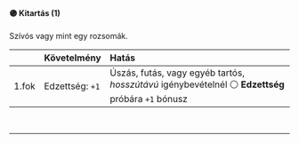 #### 🟣 Kitartás (1)

Szívós vagy mint egy rozsomák.

| |  Követelmény | Hatás  |
| :----------- | :----------- | :----------- |
| 1.fok | Edzettség: `+1` | Úszás, futás, vagy egyéb tartós, _hosszútávú_ igénybevételnél ⚪ **Edzettség** próbára `+1` bónusz |

<br />

---
